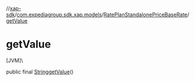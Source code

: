 //[xap-sdk](../../../index.md)/[com.expediagroup.sdk.xap.models](../index.md)/[RatePlanStandalonePriceBaseRate](index.md)/[getValue](get-value.md)

# getValue

[JVM]\

public final [String](https://docs.oracle.com/javase/8/docs/api/java/lang/String.html)[getValue](get-value.md)()
